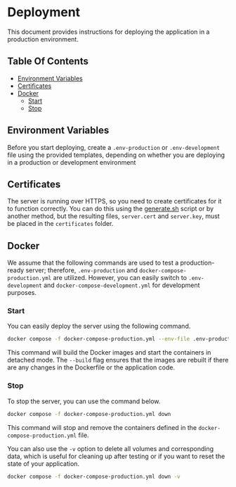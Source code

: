 # Deployment

This document provides instructions for deploying the application in a production environment.

## Table Of Contents

*    [Environment Variables](#environment-variables)
*    [Certificates](#certificates)
*    [Docker](#docker)
     *    [Start](#start)
     *    [Stop](#stop)

## Environment Variables

Before you start deploying, create a `.env-production` or `.env-development` file using the provided templates, depending on whether you are deploying in a production or development environment

## Certificates

The server is running over HTTPS, so you need to create certificates for it to function correctly. You can do this using the [generate.sh](../certificates/generate.sh) script or by another method, but the resulting files, `server.cert` and `server.key`, must be placed in the `certificates` folder.

## Docker

We assume that the following commands are used to test a production-ready server; therefore, `.env-production` and `docker-compose-production.yml` are utilized. However, you can easily switch to `.env-development` and `docker-compose-development.yml` for development purposes.

### Start
You can easily deploy the server using the following command.

```bash
docker compose -f docker-compose-production.yml --env-file .env-production up -d --build
```

This command will build the Docker images and start the containers in detached mode. The `--build` flag ensures that the images are rebuilt if there are any changes in the Dockerfile or the application code.

### Stop

To stop the server, you can use the command below.

```bash
docker compose -f docker-compose-production.yml down
```

This command will stop and remove the containers defined in the `docker-compose-production.yml` file.

You can also use the `-v` option to delete all volumes and corresponding data, which is useful for cleaning up after testing or if you want to reset the state of your application.

```bash
docker compose -f docker-compose-production.yml down -v
```
